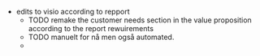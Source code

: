 - edits to visio according to repport
	- TODO remake the customer needs section in the value proposition according to the report rewuirements
	- TODO  manuelt for nå men også automated.
	-